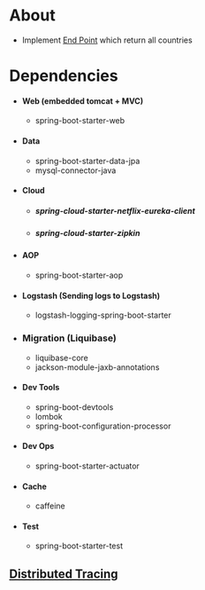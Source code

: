 About
=====
- Implement [End Point](http://localhost:5200/swagger-ui/index.html#/country-controller) which return all countries 

Dependencies
============

- #### Web (embedded tomcat + MVC)
    - spring-boot-starter-web
- #### Data
    - spring-boot-starter-data-jpa
    - mysql-connector-java
- #### Cloud
    - ##### spring-cloud-starter-netflix-eureka-client
    - ##### spring-cloud-starter-zipkin
- #### AOP
    - spring-boot-starter-aop
- #### Logstash (Sending logs to Logstash)
    - logstash-logging-spring-boot-starter
- ### Migration (Liquibase)
    - liquibase-core
    - jackson-module-jaxb-annotations    
- #### Dev Tools
    - spring-boot-devtools
    - lombok
    - spring-boot-configuration-processor
- #### Dev Ops
    - spring-boot-starter-actuator
- #### Cache
    - caffeine
- #### Test
    - spring-boot-starter-test

[Distributed Tracing](./../moreinfo.md#distributed-tracing)
-----------------------------------------------------------